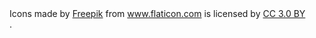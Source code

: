 
<div>Icons made by <a href="http://www.freepik.com" title="Freepik">Freepik</a> from
<a href="http://www.flaticon.com" title="Flaticon">www.flaticon.com</a> is licensed by
<a href="http://creativecommons.org/licenses/by/3.0/" title="Creative Commons BY 3.0" target="_blank">CC 3.0 BY</a></div>.